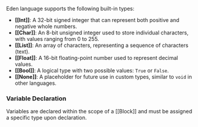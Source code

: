 Eden language supports the following built-in types:
- **[[Int]]**: A 32-bit signed integer that can represent both positive and negative whole numbers.
- **[[Char]]**: An 8-bit unsigned integer used to store individual characters, with values ranging from 0 to 255.
- **[[List]]**: An array of characters, representing a sequence of characters (text).
- **[[Float]]**: A 16-bit floating-point number used to represent decimal values.
- **[[Bool]]**: A logical type with two possible values: `True` or `False`.
- **[[None]]**: A placeholder for future use in custom types, similar to `void` in other languages.
### Variable Declaration

Variables are declared within the scope of a [[Block]] and must be assigned a specific type upon declaration.